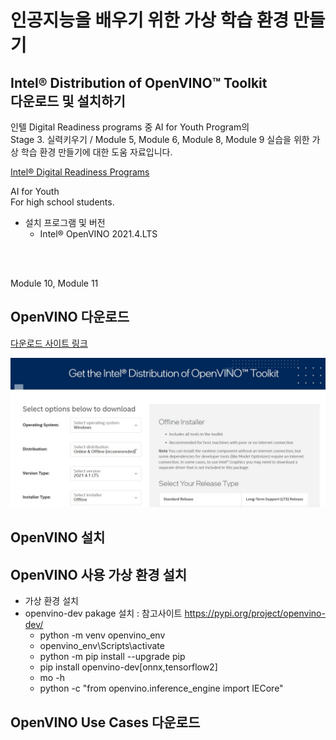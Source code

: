 # 인공지능을 배우기 위한 가상 학습 환경 만들기
## Intel® Distribution of OpenVINO™ Toolkit  <br> 다운로드 및 설치하기      

  인텔 Digital Readiness programs 중 AI for Youth Program의 <br>
  Stage 3. 실력키우기 / Module 5, Module 6, Module 8, Module 9 실습을 위한 가상 학습 환경 만들기에 대한 도움 자료입니다. 
  
  <a href="https://www.intel.com/content/www/us/en/corporate/artificial-intelligence/digital-readiness-home.html" target="_blank"> Intel® Digital Readiness Programs </a> <br>
  
  AI for Youth <br>
  For high school students.

  * 설치 프로그램 및 버전
    - Intel® OpenVINO 2021.4.LTS
    
  <br><br>


Module 10, Module 11

## OpenVINO 다운로드 

  <a href="https://www.intel.com/content/www/us/en/developer/tools/openvino-toolkit-download.html?operatingsystem=window&distributions=webdownload&version=2021%204.1%20LTS&options=offline" target="_blank"> 다운로드 사이트 링크 </a>
  
  <img src="https://github.com/BrainAI-Lab/openvino/blob/main/openvino-2021.4.lts.JPG" >


## OpenVINO 설치



## OpenVINO 사용 가상 환경 설치
 - 가상 환경 설치
 - openvino-dev pakage 설치 : 참고사이트 https://pypi.org/project/openvino-dev/ <br>
   * python -m venv openvino_env <br>
   * openvino_env\Scripts\activate <br>
   * python -m pip install --upgrade pip <br>
   * pip install openvino-dev[onnx,tensorflow2] <br>
   * mo -h  <br>
   * python -c "from openvino.inference_engine import IECore" 
 


## OpenVINO Use Cases 다운로드 



## 
